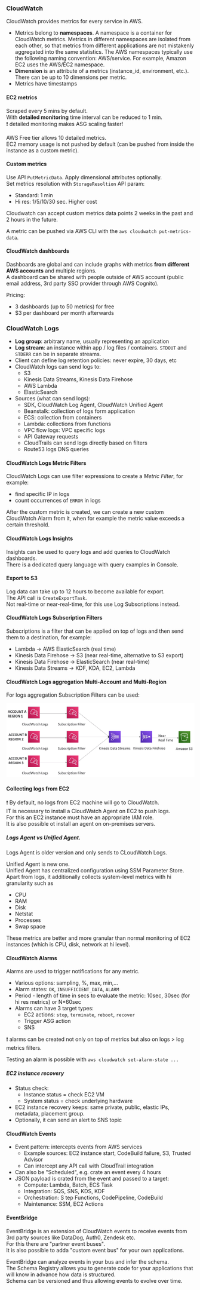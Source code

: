 ### CloudWatch

CloudWatch provides metrics for every service in AWS.
* Metrics belong to **namespaces**. A namespace is a container for CloudWatch metrics. Metrics in different namespaces are isolated from each other, so that metrics from different applications are not mistakenly aggregated into the same statistics. The AWS namespaces typically use the following naming convention: AWS/service. For example, Amazon EC2 uses the AWS/EC2 namespace.
* **Dimension** is an attribute of a metrics (instance_id, environment, etc.). There can be up to 10 dimensions per metric.
* Metrics have timestamps

#### EC2 metrics
Scraped every 5 mins by default.\
With **detailed monitoring** time interval can be reduced to 1 min.\
:exclamation: detailed monitoring makes ASG scaling faster!

AWS Free tier allows 10 detailed metrics.\
EC2 memory usage is not pushed by default (can be pushed from inside the instance as a custom metric).

#### Custom metrics
Use API `PutMetricData`. Apply dimensional attributes optionally.\
Set metrics resolution with `StorageResoltion` API param:
 * Standard: 1 min
 * Hi res: 1/5/10/30 sec. Higher cost

Cloudwatch can accept custom metrics data points 2 weeks in the past and 2 hours in the future.

A metric can be pushed via AWS CLI with the `aws cloudwatch put-metrics-data`.

#### CloudWatch dashboards

Dashboards are global and can include graphs with metrics **from different AWS accounts** and multiple regions.\
A dashboard can be shared with people outside of AWS account (public email address, 3rd party SSO provider through AWS Cognito).

Pricing:
* 3 dashboards (up to 50 metrics) for free
* $3 per dashboard per month afterwards

### CloudWatch Logs
* **Log group**: arbitrary name, usually representing an application
* **Log stream**: an instance within app / log files / containers. `STDOUT` and `STDERR` can be in separate streams.
* Client can define log retention policies: never expire, 30 days, etc
* CloudWatch logs can send logs to:
  * S3
  * Kinesis Data Streams, Kinesis Data Firehose
  * AWS Lambda
  * ElasticSearch
* Sources (what can send logs):
  * SDK, CloudWatch Log Agent, CloudWatch Unified Agent
  * Beanstalk: collection of logs form application
  * ECS: collection from containers
  * Lambda: collections from functions
  * VPC flow logs: VPC specific logs
  * API Gateway requests
  * CloudTrails can send logs directly based on filters
  * Route53 logs DNS queries

#### CloudWatch Logs Metric Filters
CloudWatch Logs can use filter expressions to create a _Metric Filter_, for example:
 * find specific IP in logs
 * count occurrences of `ERROR` in logs

After the custom metric is created, we can create a new custom CloudWatch Alarm from it,
when for example the metric value exceeds a certain threshold.

#### CloudWatch Logs Insights
Insights can be used to query logs and add queries to CloudWatch dashboards.\
There is a dedicated query language with query examples in Console.

#### Export to S3
Log data can take up to 12 hours to become available for export.\
The API call is  `CreateExportTask`.\
Not real-time or near-real-time, for this use Log Subscriptions instead.

#### CloudWatch Logs Subscription Filters
Subscriptions is a filter that can be applied on top of logs and then send them to a destination, for example:
* Lambda -> AWS ElasticSearch (real time)
* Kinesis Data Firehose -> S3 (near real-time, alternative to S3 export)
* Kinesis Data Firehose -> ElasticSearch (near real-time)
* Kinesis Data Streams -> KDF, KDA, EC2, Lambda

#### CloudWatch Logs aggregation Multi-Account and Multi-Region
For logs aggregation Subscription Filters can be used:

![LogsAggregation.png](files/LogsAggregation.png)


#### Collecting logs from EC2
:exclamation: By default, no logs from EC2 machine will go to CloudWatch.\
IT is necessary to install a CloudWatch Agent on EC2 to push logs.\
For this an EC2 instance must have an appropriate IAM role.\
It is also possible ot install an agent on on-premises servers.

##### Logs Agent vs Unified Agent.
Logs Agent is older version and only sends to CLoudWatch Logs.

Unified Agent is new one.\
Unified Agent has centralized configuration using SSM Parameter Store.\
Apart from logs, it additionally collects system-level metrics with hi granularity such as
* CPU
 * RAM
* Disk
* Netstat
* Processes
* Swap space

These metrics are better and more granular than normal monitoring of EC2 instances (which is CPU, disk, network at hi level).

#### CloudWatch Alarms
Alarms are used to trigger notifications for any metric.
* Various options: sampling, %, max, min,...
* Alarm states: `OK`, `INSUFFICIENT_DATA`, `ALARM`
* Period - length of time in secs to evaluate the metric: 10sec, 30sec (for hi res metrics) or N*60sec
* Alarms can have 3 target types:
  * EC2 actions: `stop`, `terminate`, `reboot`, `recover`
  * Trigger ASG action
  * SNS

:exclamation: alarms can be created not only on top of metrics but also on logs > log metrics filters.

Testing an alarm is possible with
`aws cloudwatch set-alarm-state ...`

##### EC2 instance recovery
* Status check:
  * Instance status = check EC2 VM
  * System status = check underlying hardware
* EC2 instance recovery keeps: same private, public, elastic IPs, metadata, placement group.
* Optionally, it can send an alert to SNS topic

#### CloudWatch Events
* Event pattern: intercepts events from AWS services
  * Example sources: EC2 instance start, CodeBuild failure, S3, Trusted Advisor
  * Can intercept any API call with CloudTrail integration
* Can also be "Scheduled", e.g. crate an event every 4 hours
* JSON payload is crated from the event and passed to a target:
  * Compute: Lambda, Batch, ECS Task
  * Integration: SQS, SNS, KDS, KDF
  * Orchestration: S tep Functions, CodePipeline, CodeBuild
  * Maintenance: SSM, EC2 Actions

#### EventBridge
EventBridge is an extension of CloudWatch events to receive events from 3rd party sources like DataDog, Auth0, Zendesk etc.\
For this there are "partner event buses".\
It is also possible to adda "custom event bus" for your own applications.

EventBridge can analyze events in your bus and infer the schema.\
The Schema Registry allows you to generate code for your applications that will know in advance how data is structured.\
Schema can be versioned and thus allowing events to evolve over time.   
